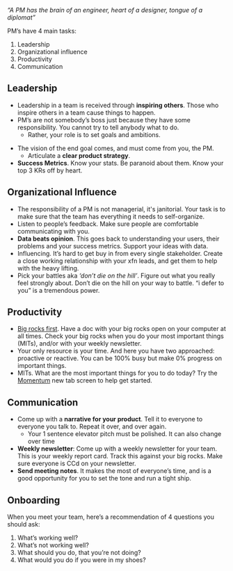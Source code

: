 *“A PM has the brain of an engineer, heart of a designer, tongue of a
diplomat”*

PM’s have 4 main tasks:

1.  Leadership
2.  Organizational influence
3.  Productivity
4.  Communication

## Leadership

  - Leadership in a team is received through **inspiring others**. Those
    who inspire others in a team cause things to happen.
  - PM’s are not somebody’s boss just because they have some
    responsibility. You cannot try to tell anybody what to do.
      - Rather, your role is to set goals and ambitions.

<!-- end list -->

  - The vision of the end goal comes, and must come from you, the PM.
      - Articulate a **clear product strategy**.
  - **Success Metrics**. Know your stats. Be paranoid about them. Know
    your top 3 KRs off by heart.

## Organizational Influence

  - The responsibility of a PM is not managerial, it's janitorial. Your
    task is to make sure that the team has everything it needs to
    self-organize.
  - Listen to people’s feedback. Make sure people are comfortable
    communicating with you.
  - **Data beats opinion**. This goes back to understanding your users,
    their problems and your success metrics. Support your ideas with
    data.
  - Influencing. It’s hard to get buy in from every single stakeholder.
    Create a close working relationship with your xfn leads, and get
    them to help with the heavy lifting.
  - Pick your battles aka *‘don’t die on the hill’*. Figure out what you
    really feel strongly about. Don’t die on the hill on your way to
    battle. “i defer to you” is a tremendous power.

## Productivity

  - [Big rocks
    first](https://zenhabits.net/big-rocks-first-double-your-productivity-this-week/).
    Have a doc with your big rocks open on your computer at all times.
    Check your big rocks when you do your most important things (MITs),
    and/or with your weekly newsletter.
  - Your only resource is your time. And here you have two approached:
    proactive or reactive. You can be 100% busy but make 0% progress on
    important things.
  - MITs. What are the most important things for you to do today? Try
    the [Momentum](https://momentumdash.com/) new tab screen to help get
    started.

## Communication

  - Come up with a **narrative for your product**. Tell it to everyone
    to everyone you talk to. Repeat it over, and over again.
      - Your 1 sentence elevator pitch must be polished. It can also
        change over time
  - **Weekly newsletter**: Come up with a weekly newsletter for your
    team. This is your weekly report card. Track this against your big
    rocks. Make sure everyone is CCd on your newsletter.
  - **Send meeting notes**. It makes the most of everyone’s time, and is
    a good opportunity for you to set the tone and run a tight ship.

## Onboarding

When you meet your team, here’s a recommendation of 4 questions you
should ask:

1.  What’s working well?
2.  What’s not working well?
3.  What should you do, that you’re not doing?
4.  What would you do if you were in my shoes?